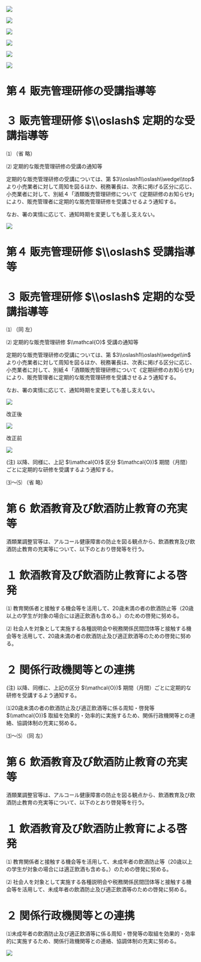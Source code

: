 ![](https://www.nta.go.jp/tmp/a1bc75f6-497f-47e4-ba7f-883da294016d/images/6e5b6f25ddc87e4e8703219da86c7b0c09051a3f67f7c2dc9f44e2ab57168f6a.jpg)

![](https://www.nta.go.jp/tmp/a1bc75f6-497f-47e4-ba7f-883da294016d/images/16eb75d678e4c41b7a490b810d97aa9226ba5a491a3f611c618ad00e0f7c7285.jpg)

![](https://www.nta.go.jp/tmp/a1bc75f6-497f-47e4-ba7f-883da294016d/images/2656869422edbae55cc061433e7315da6b4944da0b3e149196cae51d40de0dd1.jpg)

![](https://www.nta.go.jp/tmp/a1bc75f6-497f-47e4-ba7f-883da294016d/images/8b17fc1b3a9122388c879ba2ca35dc6e93690edffdc8dd51cd38927c8c9ab88f.jpg)

![](https://www.nta.go.jp/tmp/a1bc75f6-497f-47e4-ba7f-883da294016d/images/6a58476c11c1751c7befdb53f6eaede3b14432561f9667915ccb3b51819b9790.jpg)

![](https://www.nta.go.jp/tmp/a1bc75f6-497f-47e4-ba7f-883da294016d/images/fe98e7925f5d2067f40b7cc56fda5a58a85dc6cab816e3e4eac28f68ea7ff828.jpg)

# 第４ 販売管理研修の受講指導等

# ３ 販売管理研修 $\\oslash$ 定期的な受講指導等

⑴ （省 略）

⑵ 定期的な販売管理研修の受講の通知等

定期的な販売管理研修の受講については、第 $3\\oslash1\\oslash\\wedge\\top$ より小売業者に対して周知を図るほか、税務署長は、次表に掲げる区分に応じ、小売業者に対して、別紙４「酒類販売管理研修について《定期研修のお知らせ》」により、販売管理者に定期的な販売管理研修を受講させるよう通知する。

なお、署の実情に応じて、通知時期を変更しても差し支えない。

![](https://www.nta.go.jp/tmp/a1bc75f6-497f-47e4-ba7f-883da294016d/images/546678d3ec296386884074b2b1fbe9ec64674eea08d4e5e371944fef82d66c44.jpg)

# 第４ 販売管理研修 $\\oslash$ 受講指導等

# ３ 販売管理研修 $\\oslash$ 定期的な受講指導等

⑴ （同 左）

⑵ 定期的な販売管理研修 $\\mathcal{O}$ 受講の通知等

定期的な販売管理研修の受講については、第 $3\\oslash1\\oslash\\wedge\\in$ より小売業者に対して周知を図るほか、税務署長は、次表に掲げる区分に応じ、小売業者に対して、別紙４「酒類販売管理研修について《定期研修のお知らせ》」により、販売管理者に定期的な販売管理研修を受講させるよう通知する。

なお、署の実情に応じて、通知時期を変更しても差し支えない。

![](https://www.nta.go.jp/tmp/a1bc75f6-497f-47e4-ba7f-883da294016d/images/5d2ca783356bcccd2cda59bdff5aa416db5264ea5724be2f84fe498bc9da13a4.jpg)

改正後

![](https://www.nta.go.jp/tmp/a1bc75f6-497f-47e4-ba7f-883da294016d/images/ad687d38c1388c8bd152a1ea82e2550a6da8075cb1514b855a3ba3f69223456c.jpg)

改正前

![](https://www.nta.go.jp/tmp/a1bc75f6-497f-47e4-ba7f-883da294016d/images/f2ed31b20eeaac9bad0c64048a07d14662682dea1967b00a82153f3c3e5397a3.jpg)

(注) 以降、同様に、上記 $\\mathcal{O}$ 区分 $\\mathcal{O})$ 期間（月間）ごとに定期的な研修を受講するよう通知する。

⑶～⑸ （省 略）

# 第６ 飲酒教育及び飲酒防止教育の充実等

酒類業調整官等は、アルコール健康障害の防止を図る観点から、飲酒教育及び飲酒防止教育の充実等について、以下のとおり啓発等を行う。

# １ 飲酒教育及び飲酒防止教育による啓発

⑴ 教育関係者と接触する機会等を活用して、20歳未満の者の飲酒防止等（20歳以上の学生が対象の場合には適正飲酒も含める。）のための啓発に努める。

⑵ 社会人を対象として実施する各種説明会や税務関係民間団体等と接触する機会等を活用して、20歳未満の者の飲酒防止及び適正飲酒等のための啓発に努める。

# ２ 関係行政機関等との連携

(注) 以降、同様に、上記の区分 $\\mathcal{O})$ 期間（月間）ごとに定期的な研修を受講するよう通知する。

⑴20歳未満の者の飲酒防止及び適正飲酒等に係る周知・啓発等 $\\mathcal{O})$ 取組を効果的・効率的に実施するため、関係行政機関等との連絡、協調体制の充実に努める。

⑶～⑸ （同 左）

# 第６ 飲酒教育及び飲酒防止教育の充実等

酒類業調整官等は、アルコール健康障害の防止を図る観点から、飲酒教育及び飲酒防止教育の充実等について、以下のとおり啓発等を行う。

# １ 飲酒教育及び飲酒防止教育による啓発

⑴ 教育関係者と接触する機会等を活用して、未成年者の飲酒防止等（20歳以上の学生が対象の場合には適正飲酒も含める。）のための啓発に努める。

⑵ 社会人を対象として実施する各種説明会や税務関係民間団体等と接触する機会等を活用して、未成年者の飲酒防止及び適正飲酒等のための啓発に努める。

# ２ 関係行政機関等との連携

⑴未成年者の飲酒防止及び適正飲酒等に係る周知・啓発等の取組を効果的・効率的に実施するため、関係行政機関等との連絡、協調体制の充実に努める。

![](https://www.nta.go.jp/tmp/a1bc75f6-497f-47e4-ba7f-883da294016d/images/96e3b4bf718824c7b9038f920b825c0a2975bbdea6c85654184c6aca3afacfd6.jpg)